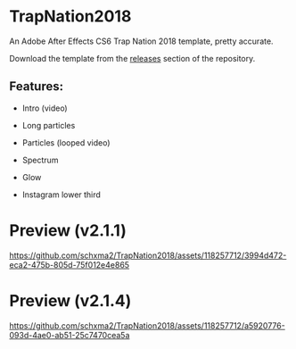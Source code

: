 # TrapNation2018

An Adobe After Effects CS6 Trap Nation 2018 template, pretty accurate.

Download the template from the [releases](https://github.com/schxma2/TrapNation2018/releases) section of the repository.

## Features:
- Intro (video)
- Long particles
- Particles (looped video)
- Spectrum



- Glow
- Instagram lower third
# Preview (v2.1.1)

https://github.com/schxma2/TrapNation2018/assets/118257712/3994d472-eca2-475b-805d-75f012e4e865

# Preview (v2.1.4)

https://github.com/schxma2/TrapNation2018/assets/118257712/a5920776-093d-4ae0-ab51-25c7470cea5a




